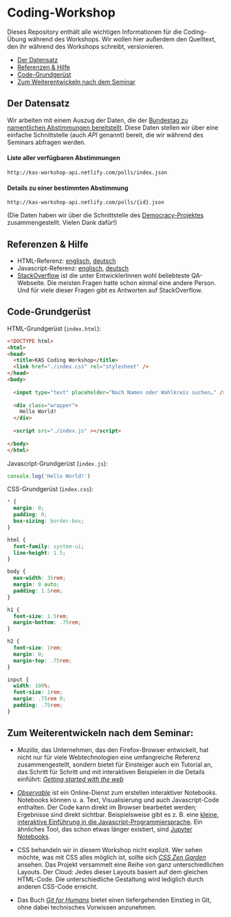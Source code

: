 # Coding-Workshop

Dieses Repository enthält alle wichtigen Informationen für die Coding-Übung während des Workshops. Wir wollen hier außerdem den Quelltext, den ihr während des Workshops schreibt, versionieren.

* [Der Datensatz](#der-datensatz)
* [Referenzen & Hilfe](#referenzen--hilfe)
* [Code-Grundgerüst](#code-grundgerüst)
* [Zum Weiterentwickeln nach dem Seminar](#zum-weiterentwickeln-nach-dem-seminar)

## Der Datensatz
Wir arbeiten mit einem Auszug der Daten, die der [Bundestag zu namentlichen Abstimmungen bereitstellt](https://www.bundestag.de/abstimmung). Diese Daten stellen wir über eine einfache Schnittstelle (auch *API* genannt) bereit, die wir während des Seminars abfragen werden.

#### Liste aller verfügbaren Abstimmungen
`http://kas-workshop-api.netlify.com/polls/index.json`
 
#### Details zu einer bestimmten Abstimmung
`http://kas-workshop-api.netlify.com/polls/{id}.json`

(Die Daten haben wir über die Schnittstelle des [Democracy-Projektes](https://www.democracy-deutschland.de/) zusammengestellt. Vielen Dank dafür!)

## Referenzen & Hilfe
* HTML-Referenz: [englisch](https://developer.mozilla.org/en-US/docs/Web/HTML/Reference), [deutsch](https://developer.mozilla.org/de/docs/Web/JavaScript/Reference)
* Javascript-Referenz: [englisch](https://developer.mozilla.org/en-US/docs/Web/JavaScript/Reference), [deutsch](https://developer.mozilla.org/de/docs/Web/HTML/Referenz)
* [StackOverflow](https://stackoverflow.com/) ist die unter EntwicklerInnen wohl beliebteste QA-Webseite. Die meisten Fragen hatte schon einmal eine andere Person. Und für viele dieser Fragen gibt es Antworten auf StackOverflow.

## Code-Grundgerüst

HTML-Grundgerüst (`index.html`):

```html
<!DOCTYPE html>
<html>
<head>
  <title>KAS Coding Workshop</title>
  <link href="./index.css" rel="stylesheet" />
</head>
<body>
  
  <input type="text" placeholder="Nach Namen oder Wahlkreis suchen…" />
  
  <div class="wrapper">
    Hello World!
  </div>
  
  <script src="./index.js" ></script>
  
</body>
</html>
```

Javascript-Grundgerüst (`index.js`):

```js
console.log('Hello World!')
```

CSS-Grundgerüst (`index.css`):

```css
* {
  margin: 0;
  padding: 0;
  box-sizing: border-box;
}

html {
  font-family: system-ui;
  line-height: 1.5;
}

body {
  max-width: 35rem;
  margin: 0 auto;
  padding: 1.5rem;
}

h1 {
  font-size: 1.5rem;
  margin-bottom: .75rem;
}

h2 {
  font-size: 1rem;
  margin: 0;
  margin-top: .75rem;
}

input {
  width: 100%;
  font-size: 1rem;
  margin: .75rem 0;
  padding: .75rem;
}
```

## Zum Weiterentwickeln nach dem Seminar:

* *Mozilla*, das Unternehmen, das den Firefox-Browser entwickelt, hat nicht nur für viele Webtechnologien eine umfangreiche Referenz zusammengestellt, sondern bietet für Einsteiger auch ein Tutorial an, das Schritt für Schritt und mit interaktiven Beispielen in die Details einführt: *[Getting started with the web](https://developer.mozilla.org/en-US/docs/Learn/Getting_started_with_the_web)*

* [*Observable*](https://observablehq.com) ist ein Online-Dienst zum erstellen interaktiver Notebooks. Notebooks können u. a. Text, Visualisierung und auch Javascript-Code enthalten. Der Code kann direkt im Browser bearbeitet werden; Ergebnisse sind direkt sichtbar. Beispielsweise gibt es z. B. eine [kleine, interaktive Einführung in die Javascript-Programmiersprache](https://observablehq.com/@uwdata/a-minimal-introduction-to-javascript-and-observable). Ein ähnliches Tool, das schon etwas länger existiert, sind [Jupyter Notebooks](https://jupyter.org/).

* CSS behandeln wir in diesem Workshop nicht explizit. Wer sehen möchte, was mit CSS alles möglich ist, sollte sich [*CSS Zen Garden*](https://www.csszengarden.com/) ansehen. Das Projekt versammelt eine Reihe von ganz unterschiedlichen Layouts. Der Cloud: Jedes dieser Layouts basiert auf dem gleichen HTML-Code. Die unterschiedliche Gestaltung wird lediglich durch anderen CSS-Code erreicht.

* Das Buch [*Git for Humans*](https://abookapart.com/products/git-for-humans) bietet einen tiefergehenden Einstieg in Git, ohne dabei technisches Vorwissen anzunehmen.
